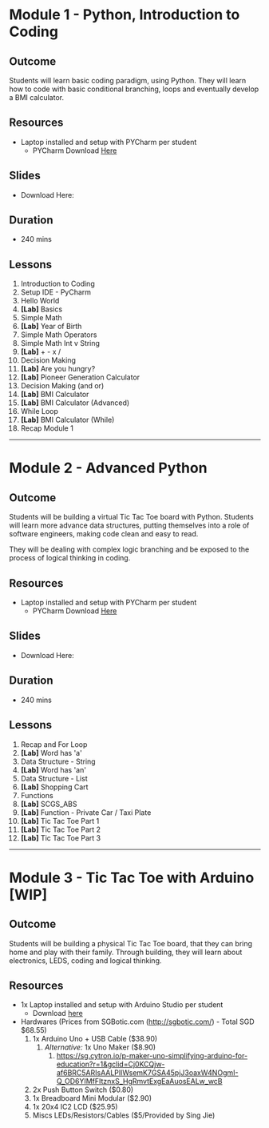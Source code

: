 # Module 1 - Python, Introduction to Coding

## Outcome

Students will learn basic coding paradigm, using Python. They will learn how to code with basic conditional branching, loops and eventually develop a BMI calculator.

## Resources
- Laptop installed and setup with PYCharm per student
  - PYCharm Download [Here](https://www.jetbrains.com/pycharm/download/#section=windows)
  
## Slides
- Download Here: <link>

## Duration 
- 240 mins

## Lessons
1. Introduction to Coding
1. Setup IDE - PyCharm
1. Hello World
1. **[Lab]** Basics
1. Simple Math
1. **[Lab]** Year of Birth
1. Simple Math Operators
1. Simple Math Int v String
1. **[Lab]** + - x /
1. Decision Making
1. **[Lab]** Are you hungry?
1. **[Lab]** Pioneer Generation Calculator
1. Decision Making (and or)
1. **[Lab]** BMI Calculator
1. **[Lab]** BMI Calculator (Advanced)
1. While Loop
1. **[Lab]** BMI Calculator (While)
1. Recap Module 1

----

# Module 2 - Advanced Python 

## Outcome
Students will be building a virtual Tic Tac Toe board with Python. Students will learn more advance data structures, putting themselves into a role of software engineers, making code clean and easy to read.
 
They will be dealing with complex logic branching and be exposed to the process of logical thinking in coding.

## Resources
- Laptop installed and setup with PYCharm per student
  - PYCharm Download [Here](https://www.jetbrains.com/pycharm/download/#section=windows)

## Slides
- Download Here: <link>

## Duration 
- 240 mins

## Lessons
1. Recap and For Loop
1. **[Lab]** Word has 'a'
1. Data Structure - String
1. **[Lab]** Word has 'an'
1. Data Structure - List
1. **[Lab]** Shopping Cart
1. Functions
1. **[Lab]** SCGS_ABS
1. **[Lab]** Function - Private Car / Taxi Plate
1. **[Lab]** Tic Tac Toe Part 1
1. **[Lab]** Tic Tac Toe Part 2
1. **[Lab]** Tic Tac Toe Part 3

----

# Module 3 - Tic Tac Toe with Arduino [WIP]

## Outcome
Students will be building a physical Tic Tac Toe board, that they can bring home and play with their family. Through building, they will learn about electronics, LEDS, coding and logical thinking. 

## Resources
- 1x Laptop installed and setup with Arduino Studio per student
    - Download [here](https://www.arduino.cc/en/main/software)
- Hardwares (Prices from SGBotic.com (http://sgbotic.com/) - Total SGD $68.55) 
    1. 1x Arduino Uno + USB Cable ($38.90) 
        1. *Alternative:* 1x Uno Maker ($8.90) 
            1. https://sg.cytron.io/p-maker-uno-simplifying-arduino-for-education?r=1&gclid=Cj0KCQjw-af6BRC5ARIsAALPIlWsemK7GSA45pjJ3oaxW4NOgmI-Q_OD6YIMfFItznxS_HgRmvtExgEaAuosEALw_wcB
    2. 2x Push Button Switch ($0.80)
    3. 1x Breadboard Mini Modular ($2.90)
    4. 1x 20x4 IC2 LCD ($25.95)
    5. Miscs LEDs/Resistors/Cables ($5/Provided by Sing Jie)

